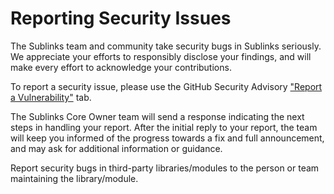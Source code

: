 # Reporting Security Issues

The Sublinks team and community take security bugs in Sublinks seriously. We appreciate your efforts to responsibly disclose your findings, and will make every effort to acknowledge your contributions.

To report a security issue, please use the GitHub Security Advisory ["Report a Vulnerability"](https://github.com/sublinks/sublinks-frontend/security/advisories/new) tab.

The Sublinks Core Owner team will send a response indicating the next steps in handling your report. After the initial reply to your report, the team will keep you informed of the progress towards a fix and full announcement, and may ask for additional information or guidance.

Report security bugs in third-party libraries/modules to the person or team maintaining the library/module.
